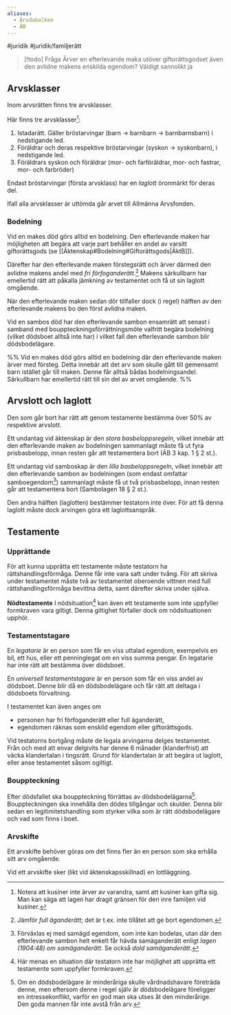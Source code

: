 ```yaml
---
aliases:
  - Ärvdabalken
  - ÄB
---
```

#juridik #juridik/familjerätt 

> [!todo] Fråga
> Ärver en efterlevande maka utöver giftorättsgodset även den avlidne makens enskilda egendom? Väldigt sannolikt ja
## Arvsklasser
Inom arvsrätten finns tre arvsklasser.

Här finns tre arvsklasser[^1]\:
1. Istadarätt. Gäller bröstarvingar (barn -> barnbarn -> barnbarnsbarn) i nedstigande led.
2. Föräldrar och deras respektive bröstarvingar (syskon -> syskonbarn), i nedstigande led.
3. Föräldrars syskon och föräldrar (mor- och farföräldrar, mor- och fastrar, mor- och farbröder)

Endast bröstarvingar (första arvsklass) har en *laglott* öronmärkt för deras del.

Ifall alla arvsklasser är uttömda går arvet till Allmänna Arvsfonden.

[^1]: Notera att kusiner inte ärver av varandra, samt att kusiner kan gifta sig. Man kan säga att lagen har dragit gränsen för den inre familjen vid kusiner.
### Bodelning
Vid en makes död görs alltid en bodelning. Den efterlevande maken har möjligheten att begära att varje part behåller en andel av varsitt giftorättsgods (se [[Äktenskap#Bodelning#Giftorättsgods|ÄktB]]).

Därefter har den efterlevande maken förstegsrätt och ärver därmed den avlidne makens andel med *fri förfoganderätt*.[^3] Makens särkullbarn har emellertid rätt att påkalla jämkning av testamentet och få ut sin laglott omgående.

När den efterlevande maken sedan dör tillfaller dock (i regel) hälften av den efterlevande makens bo den först avlidna maken.

Vid en sambos död har den efterlevande sambon ensamrätt att senast i samband med bouppteckningsförrättningsmöte valfritt begära bodelning (vilket dödsboet alltså inte har) i vilket fall den efterlevande sambon blir dödsbodelägare.

%% Vid en makes död görs alltid en bodelning där den efterlevande maken ärver med försteg. Detta innebär att det arv som skulle gått till gemensamt barn istället går till maken. Denne får alltså bådas bodelningsandel. Särkullbarn har emellertid rätt till sin del av arvet omgående. %%

[^3]: Jämför *full äganderätt*; det är t.ex. inte tillåtet att ge bort egendomen.
## Arvslott och laglott
Den som går bort har rätt att genom testamente bestämma över 50% av respektive arvslott.

Ett undantag vid äktenskap är den *stora basbeloppsregeln*, vilket innebär att den efterlevande maken av bodelningen sammanlagt måste få ut fyra prisbasbelopp, innan resten går att testamentera bort (ÄB 3 kap. 1 § 2 st.).

Ett undantag vid samboskap är den *lilla basbeloppsregeln*, vilket innebär att den efterlevande sambon av bodelningen (som endast omfattar samboegendom[^4]) sammanlagt måste få ut två prisbasbelopp, innan resten går att testamentera bort (Sambolagen 18 § 2 st.).

Den andra hälften (laglotten) bestämmer testatorn inte över. För att få denna laglott måste dock arvingen göra ett laglottsanspråk.

[^4]: Förväxlas ej med samägd egendom, som inte kan bodelas, utan där den efterlevande sambon helt enkelt får hävda samäganderätt enligt *lagen (1904:48) om samäganderätt*. Se också *dold samäganderätt*.
## Testamente
### Upprättande
För att kunna upprätta ett testamente måste testatorn ha rättshandlingsförmåga. Denne får inte vara satt under tvång. För att skriva under testamentet måste två av testamentet oberoende vittnen med full rättshandlingsförmåga bevittna detta, samt därefter skriva under själva.

**Nödtestamente**
I nödsituation[^2] kan även ett testamente som inte uppfyller formkraven vara giltigt. Denna giltighet förfaller dock om nödsituationen upphör.

[^2]: Här menas en situation där testatorn inte har möjlighet att upprätta ett testamente som uppfyller formkraven.
### Testamentstagare
En *legatarie* är en person som får en viss uttalad egendom, exempelvis en bil, ett hus, eller ett penninglegat om en viss summa pengar. En legatarie har inte rätt att bestämma över dödsboet.

En *universell testamentstagare* är en person som får en viss andel av dödsboet. Denne blir då en dödsbodelägare och får rätt att deltaga i dödsboets förvaltning.

I testamentet kan även anges om
- personen har fri förfoganderätt eller full äganderätt,
- egendomen räknas som enskild egendom eller giftorättsgods.

Vid testatorns bortgång måste de legala arvingarna delges testamentet. Från och med att envar delgivits har denne 6 månader (klanderfrist) att väcka klandertalan i tingsrätt. Grund för klandertalan är att begära ut laglott, eller anse testamentet såsom ogiltigt.
### Bouppteckning
Efter dödsfallet ska bouppteckning förrättas av dödsbodelägarna[^5]. Bouppteckningen ska innehålla den dödes tillgångar och skulder. Denna blir sedan en legitimitetshandling som styrker vilka som är rätt dödsbodelägare och vad som finns i boet.

[^5]: Om en dödsbodelägare är minderåriga skulle vårdnadshavare företräda denne, men eftersom denne i regel själv är dödsbodelägare föreligger en intressekonflikt, varför en god man ska utses åt den minderårige. Den goda mannen får inte avstå från arv.
### Arvskifte
Ett arvskifte behöver göras om det finns fler än en person som ska erhålla sitt arv omgående.

Vid ett arvskifte sker (likt vid äktenskapsskillnad) en lottläggning.
